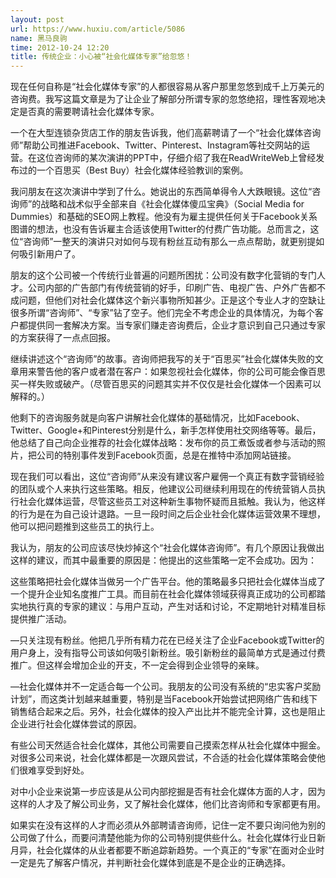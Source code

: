 ```yaml
---
layout: post
url: https://www.huxiu.com/article/5086
name: 黑马良驹
time: 2012-10-24 12:20
title: 传统企业：小心被“社会化媒体专家”给忽悠！
---
```

现在任何自称是“社会化媒体专家”的人都很容易从客户那里忽悠到成千上万美元的咨询费。我写这篇文章是为了让企业了解部分所谓专家的忽悠绝招，理性客观地决定是否真的需要聘请社会化媒体专家。

一个在大型连锁杂货店工作的朋友告诉我，他们高薪聘请了一个“社会化媒体咨询师”帮助公司推进Facebook、Twitter、Pinterest、Instagram等社交网站的运营。在这位咨询师的某次演讲的PPT中，仔细介绍了我在ReadWriteWeb上曾经发布过的一个百思买（Best Buy）社会化媒体经验教训的案例。

我问朋友在这次演讲中学到了什么。她说出的东西简单得令人大跌眼镜。这位“咨询师”的战略和战术似乎全部来自《社会化媒体傻瓜宝典》（Social Media for Dummies）和基础的SEO网上教程。他没有为雇主提供任何关于Facebook关系图谱的想法，也没有告诉雇主合适该使用Twitter的付费广告功能。总而言之，这位“咨询师”一整天的演讲只对如何与现有粉丝互动有那么一点点帮助，就更别提如何吸引新用户了。

朋友的这个公司被一个传统行业普遍的问题所困扰：公司没有数字化营销的专门人才。公司内部的广告部门有传统营销的好手，印刷广告、电视广告、户外广告都不成问题，但他们对社会化媒体这个新兴事物所知甚少。正是这个专业人才的空缺让很多所谓“咨询师”、“专家”钻了空子。他们完全不考虑企业的具体情况，为每个客户都提供同一套解决方案。当专家们赚走咨询费后，企业才意识到自己只通过专家的方案获得了一点点回报。

继续讲述这个“咨询师”的故事。咨询师把我写的关于“百思买”社会化媒体失败的文章用来警告他的客户或者潜在客户：如果忽视社会化媒体，你的公司可能会像百思买一样失败或破产。（尽管百思买的问题其实并不仅仅是社会化媒体一个因素可以解释的。）

他剩下的咨询服务就是向客户讲解社会化媒体的基础情况，比如Facebook、Twitter、Google+和Pinterest分别是什么，新手怎样使用社交网络等等。最后，他总结了自己向企业推荐的社会化媒体战略：发布你的员工煮饭或者参与活动的照片，把公司的特别事件发到Facebook页面，总是在推特中添加网站链接。

现在我们可以看出，这位“咨询师”从来没有建议客户雇佣一个真正有数字营销经验的团队或个人来执行这些策略。相反，他建议公司继续利用现在的传统营销人员执行社会化媒体运营，尽管这些员工对这种新生事物怀疑而且抵触。我认为，他这样的行为是在为自己设计退路。一旦一段时间之后企业社会化媒体运营效果不理想，他可以把问题推到这些员工的执行上。

我认为，朋友的公司应该尽快炒掉这个“社会化媒体咨询师”。有几个原因让我做出这样的建议，而其中最重要的原因是：他提出的这些策略一定不会成功。因为：

这些策略把社会化媒体当做另一个广告平台。他的策略最多只把社会化媒体当成了一个提升企业知名度推广工具。而目前在社会化媒体领域获得真正成功的公司都踏实地执行真的专家的建议：与用户互动，产生对话和讨论，不定期地针对精准目标提供推广活动。

—只关注现有粉丝。他把几乎所有精力花在已经关注了企业Facebook或Twitter的用户身上，没有指导公司该如何吸引新粉丝。吸引新粉丝的最简单方式是通过付费推广。但这样会增加企业的开支，不一定会得到企业领导的亲睐。

—社会化媒体并不一定适合每一个公司。我朋友的公司没有系统的“忠实客户奖励计划”，而这类计划越来越重要，特别是当Facebook开始尝试把网络广告和线下销售结合起来之后。另外，社会化媒体的投入产出比并不能完全计算，这也是阻止企业进行社会化媒体尝试的原因。

有些公司天然适合社会化媒体，其他公司需要自己摸索怎样从社会化媒体中掘金。对很多公司来说，社会化媒体都是一次跟风尝试，不合适的社会化媒体策略会使他们很难享受到好处。

对中小企业来说第一步应该是从公司内部挖掘是否有社会化媒体方面的人才，因为这样的人才及了解公司业务，又了解社会化媒体，他们比咨询师和专家都更有用。

如果实在没有这样的人才而必须从外部聘请咨询师，记住一定不要只询问他为别的公司做了什么，而要问清楚他能为你的公司特别提供些什么。社会化媒体行业日新月异，社会化媒体的从业者都要不断追踪新趋势。一个真正的“专家”在面对企业时一定是先了解客户情况，并判断社会化媒体到底是不是企业的正确选择。

